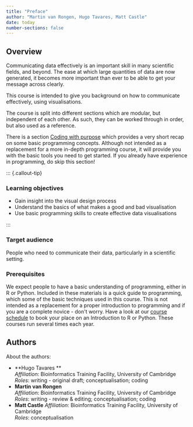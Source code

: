 ```yaml
---
title: "Preface"
author: "Martin van Rongen, Hugo Tavares, Matt Castle"
date: today
number-sections: false
---
```


## Overview 

Communicating data effectively is an important skill in many scientific fields, and beyond. The ease at which large quantities of data are now generated, it becomes more important than ever to be able to get your message across clearly.

This course is intended to give you background on how to communicate effectively, using visualisations.

The course is split into different sections which are modular, but independent of each other. As such, they can be worked through in order, but also used as a reference.

There is a section [Coding with purpose](materials/intro-to-programming.qmd) which provides a very short recap on some basic programming concepts. Although not intended as a replacement for a more in-depth programming course, it will provide you with the basic tools you need to get started. If you already have experience in programming, do skip this section!

::: {.callout-tip}
### Learning objectives

- Gain insight into the visual design process
- Understand the basics of what makes a good and bad visualisation
- Use basic programming skills to create effective data visualisations

:::


### Target audience

People who need to communicate their data, particularly in a scientific setting.

### Prerequisites

We expect people to have a basic understanding of programming, either in R or Python. Included in these materials is a quick guide to programming, which some of the basic techniques used in this course. This is not intended as a replacement for a proper introduction to programming and if you are a complete novice - don't worry. Have a look at our [course schedule](https://www.training.cam.ac.uk/bioinformatics/Event-timetable) to book your place on an Introduction to R or Python. These courses run several times each year.

## Authors
<!-- 
The listing below shows an example of how you can give more details about yourself.
These examples include icons with links to GitHub and Orcid. 
-->

About the authors:

- **Hugo Tavares **
  <a href="https://orcid.org/0000-0001-9373-2726" target="_blank"><i class="fa-brands fa-orcid" style="color:#a6ce39"></i></a> 
  <a href="https://github.com/tavareshugo" target="_blank"><i class="fa-brands fa-github" style="color:#4078c0"></i></a>  
  _Affiliation_: Bioinformatics Training Facility, University of Cambridge  
  _Roles_: writing - original draft; conceptualisation; coding
- **Martin van Rongen**
  <a href="https://github.com/mvanrongen" target="_blank"><i class="fa-brands fa-github" style="color:#4078c0"></i></a>  
  _Affiliation_: Bioinformatics Training Facility, University of Cambridge  
  _Roles_: writing - review & editing; conceptualisation; coding
- **Matt Castle**
  _Affiliation_: Bioinformatics Training Facility, University of Cambridge  
  _Roles_: conceptualisation

<!--
## Citation

 We can do this at the end 

Please cite these materials if:

- You adapted or used any of them in your own teaching.
- These materials were useful for your research work. For example, you can cite us in the methods section of your paper: "We carried our analyses based on the recommendations in _TODO_.".

You can cite these materials as:

> TODO

Or in BibTeX format:

```
@Misc{,
  author = {},
  title = {},
  month = {},
  year = {},
  url = {},
  doi = {}
}
```
-->
